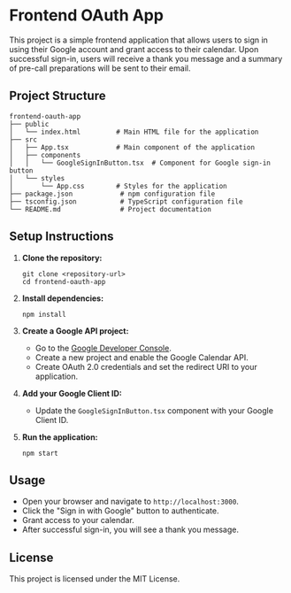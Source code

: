 # Frontend OAuth App

This project is a simple frontend application that allows users to sign in using their Google account and grant access to their calendar. Upon successful sign-in, users will receive a thank you message and a summary of pre-call preparations will be sent to their email.

## Project Structure

```
frontend-oauth-app
├── public
│   └── index.html         # Main HTML file for the application
├── src
│   ├── App.tsx            # Main component of the application
│   ├── components
│   │   └── GoogleSignInButton.tsx  # Component for Google sign-in button
│   └── styles
│       └── App.css        # Styles for the application
├── package.json            # npm configuration file
├── tsconfig.json           # TypeScript configuration file
└── README.md               # Project documentation
```

## Setup Instructions

1. **Clone the repository:**
   ```
   git clone <repository-url>
   cd frontend-oauth-app
   ```

2. **Install dependencies:**
   ```
   npm install
   ```

3. **Create a Google API project:**
   - Go to the [Google Developer Console](https://console.developers.google.com/).
   - Create a new project and enable the Google Calendar API.
   - Create OAuth 2.0 credentials and set the redirect URI to your application.

4. **Add your Google Client ID:**
   - Update the `GoogleSignInButton.tsx` component with your Google Client ID.

5. **Run the application:**
   ```
   npm start
   ```

## Usage

- Open your browser and navigate to `http://localhost:3000`.
- Click the "Sign in with Google" button to authenticate.
- Grant access to your calendar.
- After successful sign-in, you will see a thank you message.

## License

This project is licensed under the MIT License.
